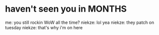<!--
id: 3850811
link: http://tumblr.atmos.org/post/3850811/havent-seen-you-in-months
slug: havent-seen-you-in-months
date: Tue Jun 19 2007 13:12:30 GMT-0700 (PDT)
publish: 2007-06-019
tags: 
title: haven't seen you in MONTHS
-->


haven't seen you in MONTHS
==========================

me: you still rockin WoW all the time? niekze: lol yea niekze: they
patch on tuesday niekze: that's why i'm on here

